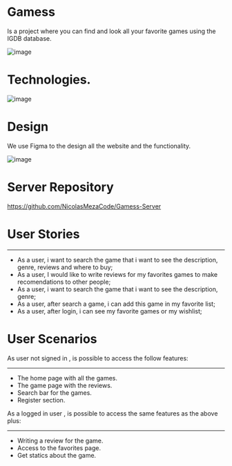 # Gamess 
Is a project where you can find and look all your favorite games using the IGDB database.

![image](https://user-images.githubusercontent.com/81392888/211680474-b25d8487-0c85-43c1-91cc-c9a3b2ee8d41.png)


# Technologies.

![image](https://user-images.githubusercontent.com/81392888/211679711-a4e715f3-1a1c-4f5e-bbd7-8cfb9d8b1e28.png)

# Design

We use Figma to the design all the website and the functionality.

![image](https://user-images.githubusercontent.com/81392888/211680942-632da677-8023-448b-af99-2d20cb7c00dc.png)

# Server Repository
https://github.com/NicolasMezaCode/Gamess-Server
# User Stories
***
* As a user, i want to search the game that i want to see the description, genre, reviews and where to buy;
* As a user, I would like to write reviews for my favorites games to make recomendations to other people;
* As a user, i want to search the game that i want to see the description, genre;
* As a user, after search a game, i can add this game in my favorite list;
* As a user, after login, i can see my favorite games or my wishlist;


# User Scenarios
As user not signed in , is possible to access the follow features:
***
* The home page with all the games.
* The game page with the reviews.
* Search bar for the games.
* Register section.

As a logged in user , is possible to access the same features as the above plus:
***
* Writing a review for the game.
* Access to the favorites page.
* Get statics about the game.
